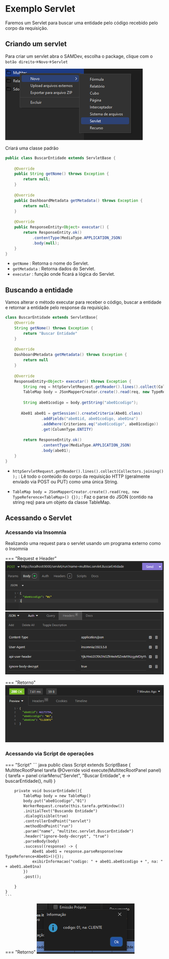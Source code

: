 # Exemplo Servlet

Faremos um Servlet para buscar uma entidade pelo código recebido pelo corpo da requisição.

## Criando um servlet

Para criar um servlet abra o SAMDev, escolha o package, clique com o `botão direito`->`Novo`->`Servlet`

![Criando servlet](../img/Criando-servlet.png "criando-servlet")

Criará uma classe padrão

``` java
public class BuscarEntidade extends ServletBase {
	
	@Override
	public String getNome() throws Exception {
		return null;
	}

	@Override
	public DashboardMetadata getMetadata() throws Exception {
		return null;
	}

	@Override
	public ResponseEntity<Object> executar() {
		return ResponseEntity.ok()
			.contentType(MediaType.APPLICATION_JSON)
			.body(null);
	}
}
```

- `getNome` : Retorna o nome do Servlet.
- `getMetadata` : Retorna dados do Servlet.
- `executar` : função onde ficará a lógica do Servlet.

## Buscando a entidade

Vamos alterar o método executar para receber o código, buscar a entidade e retornar a entidade pelo response da requisição.

``` java
class BuscarEntidade extends ServletBase{
    @Override
    String getNome() throws Exception {
        return "Buscar Entidade"
    }

    @Override
    DashboardMetadata getMetadata() throws Exception {
        return null
    }

    @Override
    ResponseEntity<Object> executar() throws Exception {
        String req = httpServletRequest.getReader().lines().collect(Collectors.joining());
        TableMap body = JSonMapperCreator.create().read(req, new TypeReference<TableMap>() {});

        String abe01codigo = body.getString("abe01codigo");
	   
	   Abe01 abe01 = getSession().createCriteria(Abe01.class)
                .addFields("abe01id, abe01codigo, abe01na")
                .addWhere(Criterions.eq("abe01codigo", abe01codigo))
                .get(ColumnType.ENTITY)

        return ResponseEntity.ok()
                .contentType(MediaType.APPLICATION_JSON)
                .body(abe01);
    }
}
```

- `httpServletRequest.getReader().lines().collect(Collectors.joining());` : Lê todo o conteúdo do corpo da requisição HTTP (geralmente enviado via POST ou PUT) como uma única String. 

- `TableMap body = JSonMapperCreator.create().read(req, new TypeReference<TableMap>() {});` : Faz o parse do JSON (contido na string req) para um objeto da classe TableMap.

## Acessando o Servlet

### Acessando via Insomnia

Realizando uma request para o servlet usando um programa externo como o Insomnia

=== "Request e Header"
    ![Request insomnia](../img/request-insomnia.png "request-servlet")
    ![Headers insomnia](../img/request-header-insomnia.png "request-header-servlet")

=== "Retorno"
    ![Response insomnia](../img/response-insomnia.png "response-servlet")

### Acessando via Script de operações

=== "Script"
    ``` java
    public class Script extends ScriptBase {
        MultitecRootPanel tarefa
        @Override
        void execute(MultitecRootPanel panel) {
            tarefa = panel
            criarMenu("Servlet", "Buscar Entidade", e -> buscarEntidade(), null)
        }

        private void buscarEntidade(){
            TableMap body = new TableMap()
            body.put("abe01codigo","01")
            WorkerRequest.create(this.tarefa.getWindow())
            .initialText("Buscando Entidade")
            .dialogVisible(true)
            .controllerEndPoint("servlet")
            .methodEndPoint("run")
            .param("name", "multitec.servlet.BuscarEntidade")
            .header("ignore-body-decrypt", "true")
            .parseBody(body)
            .success((response) -> {
                Abe01 abe01 = response.parseResponse(new TypeReference<Abe01>(){});
                exibirInformacao("codigo: " + abe01.abe01codigo + ", na: " + abe01.abe01na)
            })
            .post();

        }
    }
    ```

=== "Retorno"
    ![Response script](../img/response-script.png "response-script")